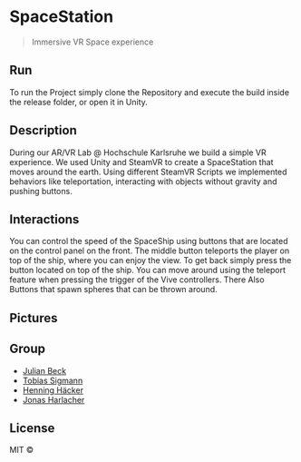 # SpaceStation
> Immersive VR Space experience

## Run
To run the Project simply clone the Repository and execute the build inside the release folder, or open it in Unity.


## Description
During our AR/VR Lab @ Hochschule Karlsruhe we build a simple VR experience. We used Unity and SteamVR to create a SpaceStation that moves around the earth. Using different SteamVR Scripts we implemented behaviors like teleportation, interacting with objects without gravity and pushing buttons.


## Interactions
You can control the speed of the SpaceShip using buttons that are located on the control panel on the front. The middle button teleports the player on top of the ship, where you can enjoy the view. To get back simply press the button located on top of the ship. You can move around using the teleport feature when pressing the trigger of the Vive controllers. There Also Buttons that spawn spheres that can be thrown around.

## Pictures

## Group

- [Julian Beck](https://github.com/jufabeck2202)
- [Tobias Sigmann](https://github.com/SiggiSigmann)
- [Henning Häcker](https://github.com/hacker-h) 
- [Jonas Harlacher](https://github.com/Jonashar)

## License

MIT © 